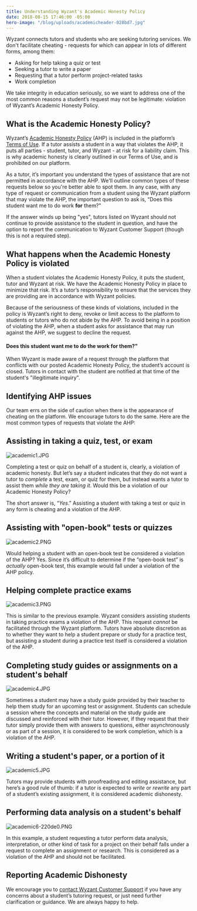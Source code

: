 ```yaml
---
title: Understanding Wyzant's Academic Honesty Policy
date: 2018-08-15 17:46:00 -05:00
hero-image: "/blog/uploads/academicheader-028bd7.jpg"
---
```


Wyzant connects tutors and students who are seeking tutoring services. We don't facilitate cheating - requests for which can appear in lots of different forms, among them:

* Asking for help taking a quiz or test
* Seeking a tutor to write a paper
* Requesting that a tutor perform project-related tasks
* Work completion

We take integrity in education seriously, so we want to address one of the most common reasons a student’s request may not be legitimate: violation of Wyzant’s Academic Honesty Policy.

## What is the Academic Honesty Policy?

Wyzant’s [Academic Honesty Policy](https://support.wyzant.com/hc/en-us/articles/115002086886-Wyzant-Academic-Honesty-Policy) (AHP) is included in the platform’s [Terms of Use](https://www.wyzant.com/termsofuse). If a tutor assists a student in a way that violates the AHP, it puts all parties - student, tutor, and Wyzant - at risk for a liability claim. This is why academic honesty is clearly outlined in our Terms of Use, and is prohibited on our platform.

As a tutor, it’s important you understand the types of assistance that are not permitted in accordance with the AHP. We'll outline common types of these requests below so you're better able to spot them. In any case, with any type of request or communication from a student using the Wyzant platform that may violate the AHP, the important question to ask is, “Does this student want me to do work **for** them?" 

If the answer winds up being "yes", tutors listed on Wyzant should not continue to provide assistance to the student in question, and have the option to report the communication to Wyzant Customer Support (though this is not a required step).

## What happens when the Academic Honesty Policy is violated

When a student violates the Academic Honesty Policy, it puts the student, tutor and Wyzant at risk. We have the Academic Honesty Policy in place to minimize that risk. It’s a tutor’s responsibility to ensure that the services they are providing are in accordance with Wyzant policies.

Because of the seriousness of these kinds of violations, included in the policy is Wyzant’s right to deny, revoke or limit access to the platform to students or tutors who do not abide by the AHP. To avoid being in a position of violating the AHP, when a student asks for assistance that may run against the AHP, we suggest to decline the request. 

#### Does this student want me to do the work **for** them?"

When Wyzant is made aware of a request through the platform that conflicts with our posted Academic Honesty Policy, the student’s account is closed. Tutors in contact with the student are notified at that time of the student's "illegitimate inquiry".

## Identifying AHP issues

Our team errs on the side of caution when there is the appearance of cheating on the platform. We encourage tutors to do the same. Here are the most common types of requests that violate the AHP:

## Assisting in taking a quiz, test, or exam

![academic1.JPG](/blog/uploads/academic1.JPG)

Completing a test or quiz on behalf of a student is, clearly, a violation of academic honesty. But let’s say a student indicates that they do not want a tutor to *complete* a test, exam, or quiz for them, but instead wants a tutor to assist them *while they are taking it*. Would this be a violation of our Academic Honesty Policy?

The short answer is, “*Yes*.” Assisting a student with taking a test or quiz in any form is cheating and a violation of the AHP.

## Assisting with "open-book" tests or quizzes

![academic2.PNG](/blog/uploads/academic2.PNG)

Would helping a student with an open-book test be considered a violation of the AHP? Yes. Since it’s difficult to determine if the “open-book test” is *actually* open-book test, this example would fall under a violation of the AHP policy.

## Helping complete practice exams 

![academic3.PNG](/blog/uploads/academic3.PNG)

This is similar to the previous example. Wyzant considers assisting students in taking practice exams a violation of the AHP. This request *cannot* be facilitated through the Wyzant platform. Tutors have absolute discretion as to whether they want to help a student prepare or study for a practice test, but assisting a student during a practice test itself is considered a violation of the AHP.

## Completing study guides or assignments on a student's behalf

![academic4.JPG](/blog/uploads/academic4.JPG)

Sometimes a student may have a study guide provided by their teacher to help them study for an upcoming test or assignment. Students can schedule a session where the concepts and material on the study guide are discussed and reinforced with their tutor. However, if they request that their tutor simply provide them with answers to questions, either asynchronously or as part of a session, it is considered to be work completion, which is a violation of the AHP. 

## Writing a student's paper, or a portion of it

![academic5.JPG](/blog/uploads/academic5.JPG)

Tutors may provide students with proofreading and editing assistance, but here’s a good rule of thumb: if a tutor is expected to *write* or *rewrite* any part of a student’s existing assignment, it is considered academic dishonesty.

## Performing data analysis on a student's behalf

![academic6-220de0.PNG](/blog/uploads/academic6-220de0.PNG)

In this example, a student requesting a tutor perform data analysis, interpretation, or other kind of task for a project on their behalf falls under a request to complete an assignment or research. This is considered as a violation of the AHP and should not be facilitated. 

## Reporting Academic Dishonesty 
We encourage you to [contact Wyzant Customer Support](https://support.wyzant.com/hc/en-us/articles/115005841543-Contact-Us) if you have any concerns about a student’s tutoring request, or just need further clarification or guidance. We are always happy to help.